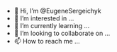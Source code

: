 - 👋 Hi, I’m @EugeneSergeichyk
- 👀 I’m interested in ...
- 🌱 I’m currently learning ...
- 💞️ I’m looking to collaborate on ...
- 📫 How to reach me ...

<!---
EugeneSergeichyk/EugeneSergeichyk is a ✨ special ✨ repository because its `README.md` (this file) appears on your GitHub profile.
You can click the Preview link to take a look at your changes.
--->

